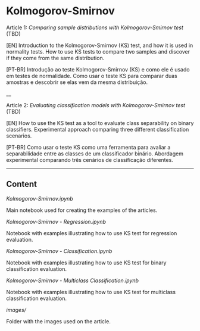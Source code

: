 # Kolmogorov-Smirnov

Article 1: *Comparing sample distributions with Kolmogorov-Smirnov test* (TBD)

[EN] Introduction to the Kolmogorov-Smirnov (KS) test, and how it is used in normality tests. How to use KS tests to compare two samples and discover if they come from the same distribution. 

[PT-BR] Introdução ao teste Kolmogorov-Smirnov (KS) e como ele é usado em testes de normalidade. Como usar o teste KS para comparar duas amostras e descobrir se elas vem da mesma distribuição.

__

Article 2: *Evaluating classification models with Kolmogorov-Smirnov test* (TBD)

[EN] How to use the KS test as a tool to evaluate class separability on binary classifiers. Experimental approach comparing three different classification scenarios.


[PT-BR] Como usar o teste KS como uma ferramenta para avaliar a separabilidade entre as classes de um classificador binário. Abordagem experimental comparando três cenários de classificação diferentes.

___

## Content

*Kolmogorov-Smirnov.ipynb*

Main notebook used for creating the examples of the articles.

*Kolmogorov-Smirnov - Regression.ipynb*

Notebook with examples illustrating how to use KS test for regression evaluation.

*Kolmogorov-Smirnov - Classification.ipynb*

Notebook with examples illustrating how to use KS test for binary classification evaluation.

*Kolmogorov-Smirnov - Multiclass Classification.ipynb*

Notebook with examples illustrating how to use KS test for multiclass classification evaluation.

*images/*

Folder with the images used on the article.